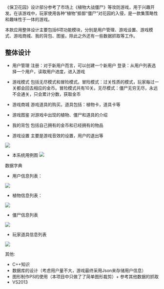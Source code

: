 《保卫花园》设计部分参考了市场上《植物大战僵尸》等攻防游戏，用于兴趣开发。在该游戏中，玩家使用各种“植物”抵御“僵尸”对花园的入侵，是一款集策略性和趣味性于一体的游戏。

本款应用整体设计主要包括6项功能模块，分别是用户管理、游戏设置、游戏模式、游戏商城、我的背包、图鉴。除此之外还有一些数据抓取等工作。

## 整体设计
+ 用户管理
	注册：对于新用户而言，可以创建一个新用户
	登录：从用户列表选择一个用户，读取用户进度，进入游戏
	
+ 游戏模式
	包括无尽模式和冒险模式。冒险模式：过关性质的模式，玩家每过一关都会回去相应的金币。冒险模式共有10关。无尽模式：僵尸无穷无尽，永远不会通关，只会累计分数，获取金币 

+ 游戏商城
	游戏道具的购买。道具包括：植物卡，道具卡等

+ 游戏图鉴
	对游戏中出现的植物、僵尸和道具的介绍

+ 我的背包
	包括自己拥有的金币和已经拥有的物品

+ 游戏设置
	主要是游戏音效的设置，用户的退出等


![](https://i.imgur.com/pg98diy.png)


+ 本系统用例图
	![](https://i.imgur.com/P9VZ2IM.png)

数据字典

+ 用户信息列表：

![](https://i.imgur.com/ds1kuZv.png)


+ 植物信息列表：

 ![](https://i.imgur.com/fK9iWiF.png)

	
+ 僵尸信息列表

 ![](https://i.imgur.com/hGBvpFi.png)


+ 玩家道具信息列表

![](https://i.imgur.com/rbnJeLs.png)



其他:
+ C++知识
+  数据库的设计（考虑用户量不大，游戏最终采用Json来存储用户信息）
+ 图形制作PS的使用（本项目中只做了了简单图形裁剪）+ 参考其他数据的抓取
+ VS2013



